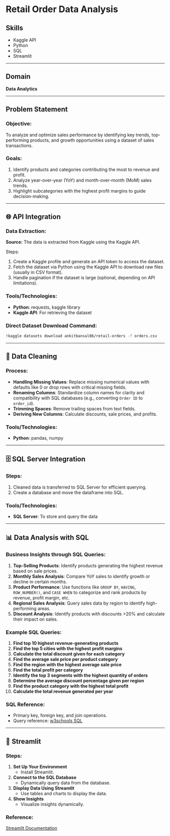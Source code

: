 # Retail Order Data Analysis

## **Skills**
- Kaggle API
- Python
- SQL
- Streamlit

---

## **Domain**
**Data Analytics**

---

## **Problem Statement**
### Objective:
To analyze and optimize sales performance by identifying key trends, top-performing products, and growth opportunities using a dataset of sales transactions.

### Goals:
1. Identify products and categories contributing the most to revenue and profit.
2. Analyze year-over-year (YoY) and month-over-month (MoM) sales trends.
3. Highlight subcategories with the highest profit margins to guide decision-making.

---

## **🌐 API Integration**
### Data Extraction:
**Source:** The data is extracted from Kaggle using the Kaggle API.

Steps:
1. Create a Kaggle profile and generate an API token to access the dataset.
2. Fetch the dataset via Python using the Kaggle API to download raw files (usually in CSV format).
3. Handle pagination if the dataset is large (optional, depending on API limitations).

### Tools/Technologies:
- **Python**: requests, kaggle library
- **Kaggle API**: For retrieving the dataset

### Direct Dataset Download Command:
```bash
!kaggle datasets download ankitbansal06/retail-orders -f orders.csv
```

---

## **🧹 Data Cleaning**
### Process:
- **Handling Missing Values**: Replace missing numerical values with defaults like 0 or drop rows with critical missing fields.
- **Renaming Columns**: Standardize column names for clarity and compatibility with SQL databases (e.g., converting `Order ID` to `order_id`).
- **Trimming Spaces**: Remove trailing spaces from text fields.
- **Deriving New Columns**: Calculate discounts, sale prices, and profits.

### Tools/Technologies:
- **Python**: pandas, numpy

---

## **🗄️ SQL Server Integration**
### Steps:
1. Cleaned data is transferred to SQL Server for efficient querying.
2. Create a database and move the dataframe into SQL.

### Tools/Technologies:
- **SQL Server**: To store and query the data

---

## **📊 Data Analysis with SQL**
### Business Insights through SQL Queries:
1. **Top-Selling Products**: Identify products generating the highest revenue based on sale prices.
2. **Monthly Sales Analysis**: Compare YoY sales to identify growth or decline in certain months.
3. **Product Performance**: Use functions like `GROUP BY`, `HAVING`, `ROW_NUMBER()`, and `CASE WHEN` to categorize and rank products by revenue, profit margin, etc.
4. **Regional Sales Analysis**: Query sales data by region to identify high-performing areas.
5. **Discount Analysis**: Identify products with discounts >20% and calculate their impact on sales.

### Example SQL Queries:
1. **Find top 10 highest revenue-generating products**
2. **Find the top 5 cities with the highest profit margins**
3. **Calculate the total discount given for each category**
4. **Find the average sale price per product category**
5. **Find the region with the highest average sale price**
6. **Find the total profit per category**
7. **Identify the top 3 segments with the highest quantity of orders**
8. **Determine the average discount percentage given per region**
9. **Find the product category with the highest total profit**
10. **Calculate the total revenue generated per year**

### SQL Reference:
- Primary key, foreign key, and join operations.
- Query reference: [w3schools SQL](https://www.w3schools.com/sql/)

---

## **📱 Streamlit**
### Steps:
1. **Set Up Your Environment**
   - Install Streamlit.
2. **Connect to the SQL Database**
   - Dynamically query data from the database.
3. **Display Data Using Streamlit**
   - Use tables and charts to display the data.
4. **Show Insights**
   - Visualize insights dynamically.

### Reference:
[Streamlit Documentation](https://docs.streamlit.io/develop/api-reference)



